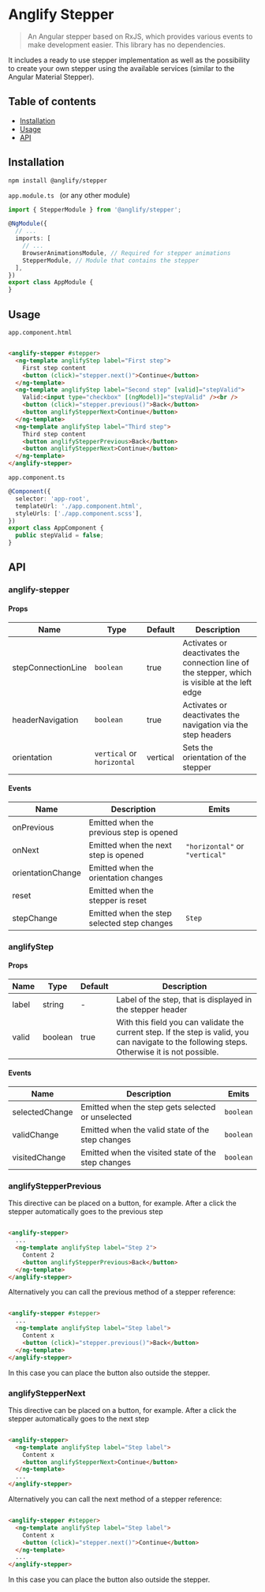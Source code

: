 # Anglify Stepper

> An Angular stepper based on RxJS, which provides various events to make development easier.
> This library has no dependencies.

It includes a ready to use stepper implementation as well as the possibility to create your own stepper using the
available services (similar to the Angular Material Stepper).

## Table of contents

* [Installation](#installation)
* [Usage](#usage)
* [API](#api)

## Installation

```shell
npm install @anglify/stepper
```

`app.module.ts ` (or any other module)

```typescript
import { StepperModule } from '@anglify/stepper';

@NgModule({
  // ...
  imports: [
    // ...
    BrowserAnimationsModule, // Required for stepper animations
    StepperModule, // Module that contains the stepper
  ],
})
export class AppModule {
}
```

## Usage

`app.component.html`

```html

<anglify-stepper #stepper>
  <ng-template anglifyStep label="First step">
    First step content
    <button (click)="stepper.next()">Continue</button>
  </ng-template>
  <ng-template anglifyStep label="Second step" [valid]="stepValid">
    Valid:<input type="checkbox" [(ngModel)]="stepValid" /><br />
    <button (click)="stepper.previous()">Back</button>
    <button anglifyStepperNext>Continue</button>
  </ng-template>
  <ng-template anglifyStep label="Third step">
    Third step content
    <button anglifyStepperPrevious>Back</button>
    <button anglifyStepperNext>Continue</button>
  </ng-template>
</anglify-stepper>

```

`app.component.ts`

```typescript
@Component({
  selector: 'app-root',
  templateUrl: './app.component.html',
  styleUrls: ['./app.component.scss'],
})
export class AppComponent {
  public stepValid = false;
}
```

## API

### anglify-stepper

#### Props

| Name               | Type                       | Default  | Description                                                                                    |
|--------------------|----------------------------|----------|------------------------------------------------------------------------------------------------|
| stepConnectionLine | `boolean`                  | true     | Activates or deactivates the connection line of the stepper, which is visible at the left edge |
| headerNavigation   | `boolean`                  | true     | Activates or deactivates the navigation via the step headers                                   |
| orientation        | `vertical` or `horizontal` | vertical | Sets the orientation of the stepper                                                            |

#### Events

| Name              | Description                                 | Emits                          |
|-------------------|---------------------------------------------|--------------------------------|
| onPrevious        | Emitted when the previous step is opened    |                                |
| onNext            | Emitted when the next step is opened        | `"horizontal"` or `"vertical"` |
| orientationChange | Emitted when the orientation changes        |                                |
| reset             | Emitted when the stepper is reset           |                                |
| stepChange        | Emitted when the step selected step changes | `Step`                         |

### anglifyStep

#### Props

| Name  | Type    | Default | Description                                                                                                                                     |
|-------|---------|---------|-------------------------------------------------------------------------------------------------------------------------------------------------|
| label | string  | -       | Label of the step, that is displayed in the stepper header                                                                                      |
| valid | boolean | true    | With this field you can validate the current step. If the step is valid, you can navigate to the following steps. Otherwise it is not possible. |

#### Events

| Name           | Description                                        | Emits     |
|----------------|----------------------------------------------------|-----------|
| selectedChange | Emitted when the step gets selected or unselected  | `boolean` |
| validChange    | Emitted when the valid state of the step changes   | `boolean` |
| visitedChange  | Emitted when the visited state of the step changes | `boolean` |

### anglifyStepperPrevious

This directive can be placed on a button, for example. After a click the stepper automatically goes to the previous step

```html

<anglify-stepper>
  ...
  <ng-template anglifyStep label="Step 2">
    Content 2
    <button anglifyStepperPrevious>Back</button>
  </ng-template>
</anglify-stepper>
```

Alternatively you can call the previous method of a stepper reference:

```html

<anglify-stepper #stepper>
  ...
  <ng-template anglifyStep label="Step label">
    Content x
    <button (click)="stepper.previous()">Back</button>
  </ng-template>
</anglify-stepper>
```

In this case you can place the button also outside the stepper.

### anglifyStepperNext

This directive can be placed on a button, for example. After a click the stepper automatically goes to the next step

```html

<anglify-stepper>
  <ng-template anglifyStep label="Step label">
    Content x
    <button anglifyStepperNext>Continue</button>
  </ng-template>
  ...
</anglify-stepper>
```

Alternatively you can call the next method of a stepper reference:

```html

<anglify-stepper #stepper>
  <ng-template anglifyStep label="Step label">
    Content x
    <button (click)="stepper.next()">Continue</button>
  </ng-template>
  ...
</anglify-stepper>
```

In this case you can place the button also outside the stepper.

